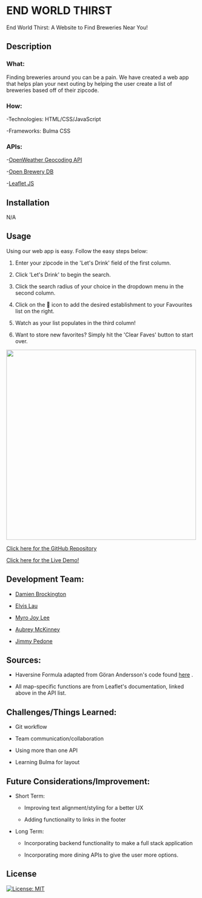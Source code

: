 # END WORLD THIRST

End World Thirst: A Website to Find Breweries Near You!

## Description

### What:

Finding breweries around you can be a pain. We have created a web app that helps plan your next outing by helping the user create a list of breweries based off of their zipcode.

### How:

-Technologies: HTML/CSS/JavaScript

-Frameworks: Bulma CSS

### APIs:

-[OpenWeather Geocoding API](https://openweathermap.org/api/geocoding-api)

-[Open Brewery DB](https://www.openbrewerydb.org/documentation)

-[Leaflet JS](https://leafletjs.com/)

## Installation

N/A

## Usage

Using our web app is easy. Follow the easy steps below:

1. Enter your zipcode in the 'Let's Drink' field of the first column.

2. Click 'Let's Drink' to begin the search.

3. Click the search radius of your choice in the dropdown menu in the second column.

4. Click on the :black_heart: icon to add the desired establishment to your Favourites list on the right.

5. Watch as your list populates in the third column!

6. Want to store new favorites? Simply hit the 'Clear Faves' button to start over.

<img src="https://github.com/myrojoylee/end-world-thirst/blob/main/assets/images/EWT-demo.gif" width = 500px />

<a href="https://github.com/myrojoylee/end-world-thirst">Click here for the GitHub Repository</a>

<a href="https://myrojoylee.github.io/end-world-thirst/">Click here for the Live Demo!</a>

## Development Team:

- [Damien Brockington](https://github.com/damez21)

- [Elvis Lau](https://github.com/elvislau74)

- [Myro Joy Lee](https://github.com/myrojoylee)

- [Aubrey McKinney](https://github.com/shadowasders)

- [Jimmy Pedone](https://github.com/JimmyPedone)

## Sources:

- Haversine Formula adapted from G&ouml;ran Andersson's code found [here](http://jsfiddle.net/Guffa/57gQa/) .

- All map-specific functions are from Leaflet's documentation, linked above in the API list.

## Challenges/Things Learned:

- Git workflow

- Team communication/collaboration

- Using more than one API

- Learning Bulma for layout

## Future Considerations/Improvement:

- Short Term:

  - Improving text alignment/styling for a better UX

  - Adding functionality to links in the footer

- Long Term:

  - Incorporating backend functionality to make a full stack application

  - Incorporating more dining APIs to give the user more options.

## License

[![License: MIT](https://img.shields.io/badge/License-MIT-yellow.svg)](https://opensource.org/licenses/MIT)
